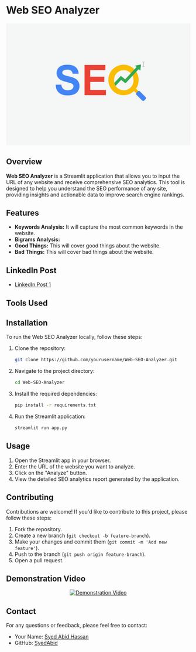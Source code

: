 # Web SEO Analyzer

<div align="center">
  <img src="https://github.com/Syed-Abid/Web-SEO-Analyzer/blob/main/seo%20image.jpg" alt="SEO Logo">
</div>

## Overview

**Web SEO Analyzer** is a Streamlit application that allows you to input the URL of any website and receive comprehensive SEO analytics. This tool is designed to help you understand the SEO performance of any site, providing insights and actionable data to improve search engine rankings.

## Features

- **Keywords Analysis:** It will capture the most common keywords in the website.
- **Bigrams Analysis:**
- **Good Things:** This will cover good things about the website.
- **Bad Things:** This will cover bad things about the website.

## LinkedIn Post

- [LinkedIn Post 1]()

## Tools Used


## Installation

To run the Web SEO Analyzer locally, follow these steps:

1. Clone the repository:
    ```sh
    git clone https://github.com/yourusername/Web-SEO-Analyzer.git
    ```
2. Navigate to the project directory:
    ```sh
    cd Web-SEO-Analyzer
    ```
3. Install the required dependencies:
    ```sh
    pip install -r requirements.txt
    ```
4. Run the Streamlit application:
    ```sh
    streamlit run app.py
    ```

## Usage

1. Open the Streamlit app in your browser.
2. Enter the URL of the website you want to analyze.
3. Click on the "Analyze" button.
4. View the detailed SEO analytics report generated by the application.

## Contributing

Contributions are welcome! If you'd like to contribute to this project, please follow these steps:

1. Fork the repository.
2. Create a new branch (`git checkout -b feature-branch`).
3. Make your changes and commit them (`git commit -m 'Add new feature'`).
4. Push to the branch (`git push origin feature-branch`).
5. Open a pull request.

## Demonstration Video

<p align="center">
  <a href="https://www.youtube.com/watch?v=nBQGcda9la0">
    <img src="https://images.ctfassets.net/dfcvkz6j859j/21hlm48z8aSpYVwvAxOcY/c55678def3d6856498c88c9b1ed3f05f/step-by-step-performing-seo-analysis.png" alt="Demonstration Video">
  </a>
</p>

## Contact

For any questions or feedback, please feel free to contact:

- Your Name: [Syed Abid Hassan](mailto:abidhassanjaffri31@gmail.com)
- GitHub: [SyedAbid](https://github.com/Syed-Abid)

